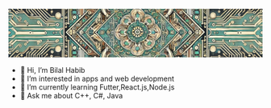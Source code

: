 ![Github Profile README.md Header](assets/resize-cover.jpeg)

- 👋 Hi, I’m Bilal Habib
- 👀 I’m interested in apps and web development
- 🌱 I’m currently learning Futter,React.js,Node.js
- 💬 Ask me about C++, C#, Java

<!---
bilalkhan219/bilalkhan219 is a ✨ special ✨ repository because its `README.md` (this file) appears on your GitHub profile.
You can click the Preview link to take a look at your changes.
--->
